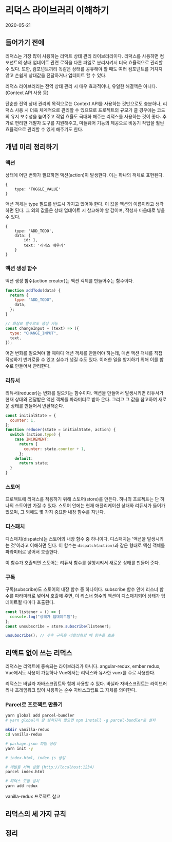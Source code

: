 # 리덕스 라이브러리 이해하기

2020-05-21

## 들어가기 전에

리덕스는 가장 많이 사용하는 리액트 상태 관리 라이브러리이다. 리덕스를 사용하면 컴포넌트의 상태 업데이트 관련 로직을 다른 파일로 분리시켜서 더욱 효율적으로 관리할 수 있다. 또한, 컴포넌트끼리 똑같은 상태를 공유해야 할 때도 여러 컴포넌트를 거치지 않고 손쉽게 상태값을 전달하거나 업데이트 할 수 있다.

리덕스 라이브러리는 전역 상태 관리 시 매우 효과적이나, 유일한 해결책은 아니다.(Context API 사용 등)

단순한 전역 상태 관리의 목적으로는 Context API를 사용하는 것만으로도 충분하나, 리덕스 사용 시 더욱 체계적으로 관리할 수 있으므로 프로젝트의 규모가 클 경우에는 코드의 유지 보수성을 높여주고 작업 효율도 극대화 해주는 리덕스를 사용하는 것이 좋다. 추가로 편리한 개발자 도구를 지원해주고, 미들웨어 기능의 제공으로 비동기 작업을 훨씬 효율적으로 관리할 수 있게 해주기도 한다.

## 개념 미리 정리하기

### 액션

상태에 어떤 변화가 필요하면 액션(action)이 발생한다. 이는 하나의 객체로 표현된다.

```
{
    type: 'TOGGLE_VALUE'
}
```

액션 객체는 type 필드를 반드시 가지고 있어야 한다. 이 값을 액션의 이름이라고 생각하면 된다. 그 외의 값들은 상태 업데이트 시 참고해야 할 값이며, 작성자 마음대로 넣을 수 있다.

```
{
    type: 'ADD_TODO',
    data: {
        id: 1,
        text: '리덕스 배우기'
    }
}
```

### 액션 생성 함수

액션 생성 함수(action creator)는 액션 객체를 만들어주는 함수이다.

```javascript
function addTodo(data) {
  return {
    type: "ADD_TODO",
    data,
  };
}

// 화살표 함수로도 생성 가능
const changeInput = (text) => ({
  type: "CHANGE_INPUT",
  text,
});
```

어떤 변화를 일으켜야 할 때마다 액션 객체를 만들어야 하는데, 매번 액션 객체를 직접 작성하기 번거로울 수 있고 실수가 생길 수도 있다. 이러한 일을 방지하기 위해 이를 함수로 만들어서 관리한다.

### 리듀서

리듀서(reducer)는 변화를 일으키는 함수이다. 액션을 만들어서 발생시키면 리듀서가 현재 상태와 전달받은 액션 객체를 파라미터로 받아 온다. 그리고 그 값을 참고하여 새로운 상태를 만들어서 반환해준다.

```javascript
const initialState = {
  counter: 1,
};
function reducer(state = initialState, action) {
  switch (action.type) {
    case INCREMENT:
      return {
        counter: state.counter + 1,
      };
    default:
      return state;
  }
}
```

### 스토어

프로젝트에 리덕스를 적용하기 위해 스토어(store)를 만든다. 하나의 프로젝트는 단 하나의 스토어만 가질 수 있다. 스토어 안에는 현재 애플리케이션 상태와 리듀서가 들어가 있으며, 그 외에도 몇 가지 중요한 내장 함수를 지닌다.

### 디스패치

디스패치(dispatch)는 스토어의 내장 함수 중 하나이다. 디스패치는 '액션을 발생시키는 것'이라고 이해하면 된다. 이 함수는 `dispatch(action)`과 같은 형태로 액션 객체를 파라미터로 넣어서 호출한다.

이 함수가 호출되면 스토어는 리듀서 함수를 실행시켜서 새로운 상태를 만들어 준다.

### 구독

구독(subscribe)도 스토어의 내장 함수 중 하나이다. subscribe 함수 안에 리스너 함수를 파라미터로 넣어서 호출해 주면, 이 리스너 함수의 액션이 디스패치되어 상태가 업데이트될 때마다 호출된다.

```javascript
const listener = () => {
  console.log("상태가 업데이트됨");
};
const unsubscribe = store.subscribe(listener);

unsubscribe(); // 추후 구독을 비활성화할 때 함수를 호출
```

## 리액트 없이 쓰는 리덕스

리덕스는 리액트에 종속되는 라이브러리가 아니다. angular-redux, ember redux, Vue에서도 사용이 가능하나 Vue에서는 리덕스와 유사한 vuex를 주로 사용한다.

리덕스는 바닐라 자바스크립트와 함께 사용할 수 있다. 바닐라 자바스크립트는 라이브러리나 프레임워크 없이 사용하는 순수 자바스크립트 그 자체를 의미한다.

### Parcel로 프로젝트 만들기

```bash
yarn global add parcel-bundler
# yarn global이 잘 설치되지 않으면 npm install -g parcel-bundler로 설치

mkdir vanilla-redux
cd vanilla-redux

# package.json 파일 생성
yarn init -y

# index.html, index.js 생성

# 개발용 서버 실행 (http://localhost:1234)
parcel index.html

# 리덕스 모듈 설치
yarn add redux
```

vanilla-redux 프로젝트 참고

## 리덕스의 세 가지 규칙

## 정리
